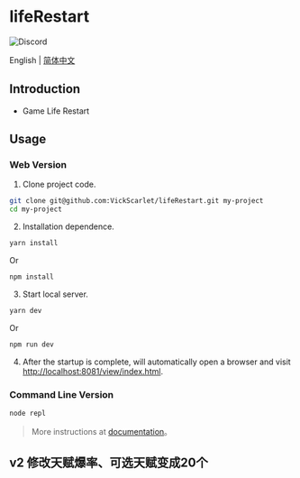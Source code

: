 # lifeRestart

![Discord](https://img.shields.io/discord/883382868427014255?color=%23FEE75C&label=Discord&logo=discord&logoColor=white&style=for-the-badge)

English | [简体中文](./README-zh_CN.md)

## Introduction

- Game Life Restart

## Usage

### Web Version

1. Clone project code.

```bash
git clone git@github.com:VickScarlet/lifeRestart.git my-project
cd my-project
```

2. Installation dependence.

```bash
yarn install
```

Or

```bash
npm install
```

3. Start local server.

```bash
yarn dev
```

Or

```bash
npm run dev
```

4. After the startup is complete, will automatically open a browser and visit [http://localhost:8081/view/index.html](http://localhost:8081/view/index.html).

### Command Line Version

```bash
node repl
```

> More instructions at [documentation](https://liferestart.syaro.io/)。

## v2 修改天赋爆率、可选天赋变成20个